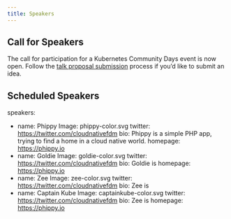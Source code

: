 ```yaml
---
title: Speakers
---
```


## Call for Speakers
The call for participation for a Kubernetes Community Days event is now open. 
Follow the [talk proposal submission](cfs.md) process if you’d like to submit an idea. 

## Scheduled Speakers
speakers:
- name: Phippy
  Image: phippy-color.svg
  twitter: https://twitter.com/cloudnativefdm
  bio: Phippy is a simple PHP app, trying to find a home in a cloud native world.
  homepage: https://phippy.io
- name: Goldie
  Image: goldie-color.svg
  twitter: https://twitter.com/cloudnativefdm
  bio: Goldie is 
  homepage: https://phippy.io
- name: Zee
  Image: zee-color.svg
  twitter: https://twitter.com/cloudnativefdm
  bio: Zee is 
- name: Captain Kube
  Image: captainkube-color.svg
  twitter: https://twitter.com/cloudnativefdm
  bio: Zee is 
  homepage: https://phippy.io
